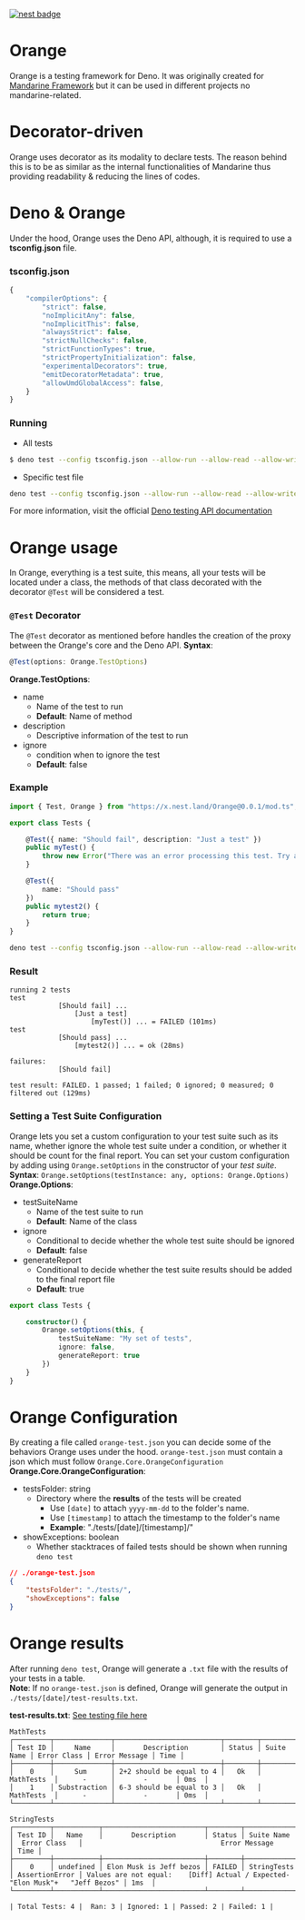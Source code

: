 [![nest badge](https://nest.land/badge.svg)](https://nest.land/package/Orange)
# Orange
Orange is a testing framework for Deno. It was originally created for [Mandarine Framework](https://github.com/mandarineorg/mandarinets) but it can be used in different projects no mandarine-related.

# Decorator-driven
Orange uses decorator as its modality to declare tests. The reason behind this is to be as similar as the internal functionalities of Mandarine thus providing readability & reducing the lines of codes.

# Deno & Orange
Under the hood, Orange uses the Deno API, although, it is required to use a **tsconfig.json** file.

### tsconfig.json
```javascript
{
    "compilerOptions": {
        "strict": false,
        "noImplicitAny": false,
        "noImplicitThis": false,
        "alwaysStrict": false,
        "strictNullChecks": false,
        "strictFunctionTypes": true,
        "strictPropertyInitialization": false,
        "experimentalDecorators": true,
        "emitDecoratorMetadata": true,
        "allowUmdGlobalAccess": false,
    }
}
```
### Running
- All tests
```bash
$ deno test --config tsconfig.json --allow-run --allow-read --allow-write
```
- Specific test file
```bash
deno test --config tsconfig.json --allow-run --allow-read --allow-write myTestFile.ts
```

For more information, visit the official [Deno testing API documentation](https://deno.land/manual/testing)
# Orange usage
In Orange, everything is a test suite, this means, all your tests will be located under a class, the methods of that class decorated with the decorator `@Test` will be considered a test.

### `@Test` Decorator
The `@Test` decorator as mentioned before handles the creation of the proxy between the Orange's core and the Deno API.
**Syntax**: 
```typescript
@Test(options: Orange.TestOptions)
```
**Orange.TestOptions**:
- name
    - Name of the test to run
    - **Default**: Name of method
- description
    - Descriptive information of the test to run
- ignore
    - condition when to ignore the test
    - **Default**: false

### Example
```typescript
import { Test, Orange } from "https://x.nest.land/Orange@0.0.1/mod.ts";

export class Tests {

    @Test({ name: "Should fail", description: "Just a test" })
    public myTest() {
        throw new Error("There was an error processing this test. Try again");
    }

    @Test({
        name: "Should pass"
    })
    public mytest2() {
        return true;
    }
}
```
```bash
deno test --config tsconfig.json --allow-run --allow-read --allow-write
```
### Result
```
running 2 tests
test 
            [Should fail] ... 
                [Just a test] 
                    [myTest()] ... = FAILED (101ms)
test 
            [Should pass] ... 
                [mytest2()] ... = ok (28ms)

failures:
            [Should fail]

test result: FAILED. 1 passed; 1 failed; 0 ignored; 0 measured; 0 filtered out (129ms)
```

### Setting a Test Suite Configuration
Orange lets you set a custom configuration to your test suite such as its name, whether ignore the whole test suite under a condition, or whether it should be count for the final report.
You can set your custom configuration by adding using `Orange.setOptions` in the constructor of your _test suite_.
**Syntax**: `Orange.setOptions(testInstance: any, options: Orange.Options)`
**Orange.Options**:
- testSuiteName
    - Name of the test suite to run
    - **Default**: Name of the class
- ignore
    - Conditional to decide whether the whole test suite should be ignored
    - **Default**: false
- generateReport
    - Conditional to decide whether the test suite results should be added to the final report file
    - **Default**: true
```typescript
export class Tests {

    constructor() {
        Orange.setOptions(this, {
            testSuiteName: "My set of tests",
            ignore: false,
            generateReport: true
        })
    }
}
```
# Orange Configuration
By creating a file called `orange-test.json` you can decide some of the behaviors Orange uses under the hood.
`orange-test.json` must contain a json which must follow `Orange.Core.OrangeConfiguration`
**Orange.Core.OrangeConfiguration**:
- testsFolder: string
    - Directory where the **results** of the tests will be created
        - Use `[date]` to attach `yyyy-mm-dd` to the folder's name.
        - Use `[timestamp]` to attach the timestamp to the folder's name
        - **Example**: "./tests/[date]/[timestamp]/"
- showExceptions: boolean
    - Whether stacktraces of failed tests should be shown when running `deno test`

```json
// ./orange-test.json
{
    "testsFolder": "./tests/",
    "showExceptions": false
}
```
# Orange results
After running `deno test`, Orange will generate a `.txt` file with the results of your tests in a table.  
**Note**: If no `orange-test.json` is defined, Orange will generate the output in `./tests/[date]/test-results.txt`.

**test-results.txt**: [See testing file here](https://github.com/mandarineorg/orange/blob/master/quick-examples/quickexample_test.ts)
```
MathTests
┌─────────┬──────────────┬──────────────────────────┬────────┬────────────┬─────────────┬───────────────┬──────┐
│ Test ID │     Name     │       Description        │ Status │ Suite Name │ Error Class │ Error Message │ Time │
├─────────┼──────────────┼──────────────────────────┼────────┼────────────┼─────────────┼───────────────┼──────┤
│    0    │     Sum      │ 2+2 should be equal to 4 │   Ok   │ MathTests  │      -      │       -       │ 0ms  │
│    1    │ Substraction │ 6-3 should be equal to 3 │   Ok   │ MathTests  │      -      │       -       │ 0ms  │
└─────────┴──────────────┴──────────────────────────┴────────┴────────────┴─────────────┴───────────────┴──────┘

StringTests
┌─────────┬───────────┬─────────────────────────┬────────┬─────────────┬────────────────┬──────────────────────────────────────────────────────────────────────────────────┬──────┐
│ Test ID │   Name    │       Description       │ Status │ Suite Name  │  Error Class   │                                  Error Message                                   │ Time │
├─────────┼───────────┼─────────────────────────┼────────┼─────────────┼────────────────┼──────────────────────────────────────────────────────────────────────────────────┼──────┤
│    0    │ undefined │ Elon Musk is Jeff bezos │ FAILED │ StringTests │ AssertionError │ Values are not equal:    [Diff] Actual / Expected-   "Elon Musk"+   "Jeff Bezos" │ 1ms  │
└─────────┴───────────┴─────────────────────────┴────────┴─────────────┴────────────────┴──────────────────────────────────────────────────────────────────────────────────┴──────┘

| Total Tests: 4 |  Ran: 3 | Ignored: 1 | Passed: 2 | Failed: 1 |
```
